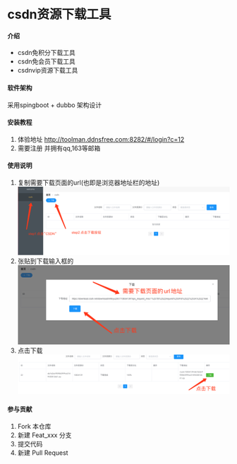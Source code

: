# csdn资源下载工具

#### 介绍
+ csdn免积分下载工具
+ csdn免会员下载工具
+ csdnvip资源下载工具

#### 软件架构
采用spingboot + dubbo 架构设计 

#### 安装教程

1.  体验地址 http://toolman.ddnsfree.com:8282/#/login?c=12
2.  需要注册 并拥有qq,163等邮箱

#### 使用说明

1. 复制需要下载页面的url(也即是浏览器地址栏的地址)
![看看](./public/download1.png)
2. 张贴到下载输入框的
![看看](./public/download3.png)
3. 点击下载
![看看](./public/download4.png)

#### 参与贡献

1.  Fork 本仓库
2.  新建 Feat_xxx 分支
3.  提交代码
4.  新建 Pull Request











